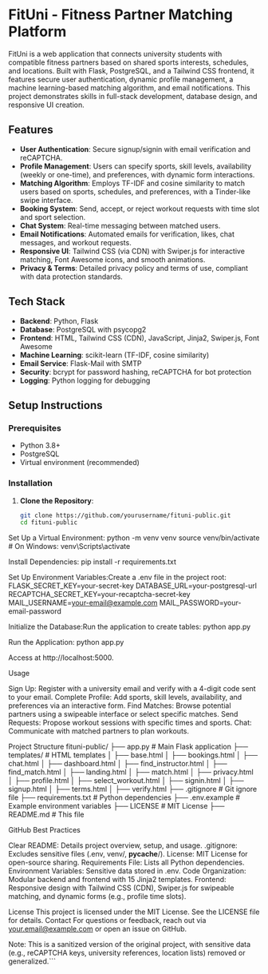 # FitUni - Fitness Partner Matching Platform

FitUni is a web application that connects university students with compatible fitness partners based on shared sports interests, schedules, and locations. Built with Flask, PostgreSQL, and a Tailwind CSS frontend, it features secure user authentication, dynamic profile management, a machine learning-based matching algorithm, and email notifications. This project demonstrates skills in full-stack development, database design, and responsive UI creation.

## Features

- **User Authentication**: Secure signup/signin with email verification and reCAPTCHA.
- **Profile Management**: Users can specify sports, skill levels, availability (weekly or one-time), and preferences, with dynamic form interactions.
- **Matching Algorithm**: Employs TF-IDF and cosine similarity to match users based on sports, schedules, and preferences, with a Tinder-like swipe interface.
- **Booking System**: Send, accept, or reject workout requests with time slot and sport selection.
- **Chat System**: Real-time messaging between matched users.
- **Email Notifications**: Automated emails for verification, likes, chat messages, and workout requests.
- **Responsive UI**: Tailwind CSS (via CDN) with Swiper.js for interactive matching, Font Awesome icons, and smooth animations.
- **Privacy & Terms**: Detailed privacy policy and terms of use, compliant with data protection standards.

## Tech Stack

- **Backend**: Python, Flask
- **Database**: PostgreSQL with psycopg2
- **Frontend**: HTML, Tailwind CSS (CDN), JavaScript, Jinja2, Swiper.js, Font Awesome
- **Machine Learning**: scikit-learn (TF-IDF, cosine similarity)
- **Email Service**: Flask-Mail with SMTP
- **Security**: bcrypt for password hashing, reCAPTCHA for bot protection
- **Logging**: Python logging for debugging

## Setup Instructions

### Prerequisites
- Python 3.8+
- PostgreSQL
- Virtual environment (recommended)

### Installation
1. **Clone the Repository**:
   ```bash
   git clone https://github.com/yourusername/fituni-public.git
   cd fituni-public


Set Up a Virtual Environment:
python -m venv venv
source venv/bin/activate  # On Windows: venv\Scripts\activate


Install Dependencies:
pip install -r requirements.txt


Set Up Environment Variables:Create a .env file in the project root:
FLASK_SECRET_KEY=your-secret-key
DATABASE_URL=your-postgresql-url
RECAPTCHA_SECRET_KEY=your-recaptcha-secret-key
MAIL_USERNAME=your-email@example.com
MAIL_PASSWORD=your-email-password


Initialize the Database:Run the application to create tables:
python app.py


Run the Application:
python app.py

Access at http://localhost:5000.


Usage

Sign Up: Register with a university email and verify with a 4-digit code sent to your email.
Complete Profile: Add sports, skill levels, availability, and preferences via an interactive form.
Find Matches: Browse potential partners using a swipeable interface or select specific matches.
Send Requests: Propose workout sessions with specific times and sports.
Chat: Communicate with matched partners to plan workouts.

Project Structure
fituni-public/
├── app.py              # Main Flask application
├── templates/          # HTML templates
│   ├── base.html
│   ├── bookings.html
│   ├── chat.html
│   ├── dashboard.html
│   ├── find_instructor.html
│   ├── find_match.html
│   ├── landing.html
│   ├── match.html
│   ├── privacy.html
│   ├── profile.html
│   ├── select_workout.html
│   ├── signin.html
│   ├── signup.html
│   ├── terms.html
│   ├── verify.html
├── .gitignore         # Git ignore file
├── requirements.txt   # Python dependencies
├── .env.example       # Example environment variables
├── LICENSE            # MIT License
├── README.md          # This file

GitHub Best Practices

Clear README: Details project overview, setup, and usage.
.gitignore: Excludes sensitive files (.env, venv/, __pycache__/).
License: MIT License for open-source sharing.
Requirements File: Lists all Python dependencies.
Environment Variables: Sensitive data stored in .env.
Code Organization: Modular backend and frontend with 15 Jinja2 templates.
Frontend: Responsive design with Tailwind CSS (CDN), Swiper.js for swipeable matching, and dynamic forms (e.g., profile time slots).

License
This project is licensed under the MIT License. See the LICENSE file for details.
Contact
For questions or feedback, reach out via your.email@example.com or open an issue on GitHub.

Note: This is a sanitized version of the original project, with sensitive data (e.g., reCAPTCHA keys, university references, location lists) removed or generalized.```
